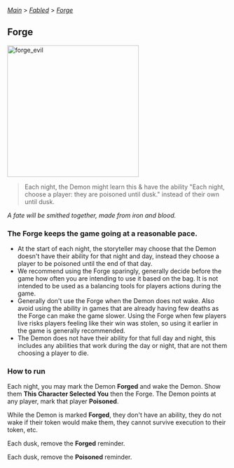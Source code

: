 [*Main*](https://github.com/PowerofMoll/Mining-Timing---A-fancreation-to-Blood-on-the-Clocktower/blob/main) > [_Fabled_](https://github.com/PowerofMoll/Mining-Timing---A-fancreation-to-Blood-on-the-Clocktower/blob/main/Fabled/README.md) > [_Forge_](https://github.com/PowerofMoll/Mining-Timing---A-fancreation-to-Blood-on-the-Clocktower/blob/main/Fabled/Forge/README.md)

## Forge

<img src="https://github.com/user-attachments/assets/d07b4872-a738-42ea-aed3-5d5bbec1b808" alt="forge_evil" width="300" height="300">

> Each night, the Demon might learn this & have the ability "Each night, choose a player: they are poisoned until dusk." instead of their own until dusk. 

*A fate will be smithed together, made from iron and blood.*

### The Forge keeps the game going at a reasonable pace.
- At the start of each night, the storyteller may choose that the Demon doesn't have their ability for that night and day, instead they choose a player to be poisoned until the end of that day.
- We recommend using the Forge sparingly, generally decide before the game how often you are intending to use it based on the bag. It is not intended to be used as a balancing tools for players actions during the game.
- Generally don't use the Forge when the Demon does not wake. Also avoid using the ability in games that are already having few deaths as the Forge can make the game slower. Using the Forge when few players live risks players feeling like their win was stolen, so using it earlier in the game is generally recommended.
- The Demon does not have their ability for that full day and night, this includes any abilities that work during the day or night, that are not them choosing a player to die.

### How to run
Each night, you may mark the Demon **Forged** and wake the Demon. Show them **This Character Selected You** then the Forge. The Demon points at any player, mark that player **Poisoned**.

While the Demon is marked **Forged**, they don't have an ability, they do not wake if their token would make them, they cannot survive execution to their token, etc.

Each dusk, remove the **Forged** reminder.

Each dusk, remove the **Poisoned** reminder.
